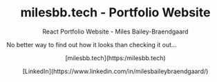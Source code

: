 <h1 align="center">milesbb.tech - Portfolio Website</h1>

<p align="center">React Portfolio Website - Miles Bailey-Braendgaard</p>

<p>No better way to find out how it looks than checking it out...</p>

<p align="center">[milesbb.tech](https:/milesbb.tech)</p>

<p align="center">[LinkedIn](https://www.linkedin.com/in/milesbaileybraendgaard/)</p>
